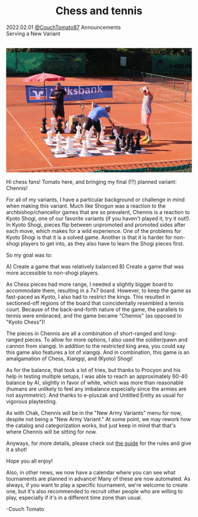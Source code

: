 <h1 align="center">Chess and tennis</h1>

<div class="meta-headline">
    <div class= "meta">
        <span class="text">2022.02.01</span>
        <span class="text"><a href="/@/CouchTomato87">@CouchTomato87</a></span>
        <span class="text">Announcements</span>
    </div>
    <div class= "headline">Serving a New Variant</div>
</div>
</br>

![Chess and Tennis?](https://github.com/gbtami/pychess-variants/blob/master/static/images/ChessTennis.jpg)

Hi chess fans! Tomato here, and bringing my final (!?) planned variant: Chennis!

For all of my variants, I have a particular background or challenge in mind when making this variant. Much like Shogun was a reaction to the archbishop/chancellor games that are so prevalent, Chennis is a reaction to Kyoto Shogi, one of our favorite variants (if you haven't played it, try it out!). In Kyoto Shogi, pieces flip between unpromoted and promoted sides after each move, which makes for a wild experience. One of the problems for Kyoto Shogi is that it is a solved game. Another is that it is harder for non-shogi players to get into, as they also have to learn the Shogi pieces first.

So my goal was to:

A) Create a game that was relatively balanced
B) Create a game that was more accessible to non-shogi players.

As Chess pieces had more range, I needed a slightly bigger board to accommodate them, resulting in a 7x7 board. However, to keep the game as fast-paced as Kyoto, I also had to restrict the kings. This resulted in sectioned-off regions of the board that coincidentally resembled a tennis court. Because of the back-and-forth nature of the game, the parallels to tennis were embraced, and the game became "Chennis" (as opposed to "Kyoto Chess")!

The pieces in Chennis are all a combination of short-ranged and long-ranged pieces. To allow for more options, I also used the soldier/pawn and cannon from xiangqi. In addition to the restricted king area, you could say this game also features a lot of xiangqi. And in combination, this game is an amalgamation of Chess, Xiangqi, and (Kyoto) Shogi!

As for the balance, that took a lot of tries, but thanks to Procyon and his help in testing multiple setups, I was able to reach an approximately 60-40 balance by AI, slightly in favor of white, which was more than reasonable (humans are unlikely to feel any imbalance especially since the armies are not asymmetric). And thanks to e-pluszak and Untitled Entity as usual for vigorous playtesting. 

As with Chak, Chennis will be in the "New Army Variants" menu for now, despite not being a "New Army Variant." At some point, we may rework how the catalog and categorization works, but just keep in mind that that's where Chennis will be sitting for now.

Anyways, for more details, please check out [the guide](https://www.pychess.org/variants/chennis) for the rules and give it a shot!

Hope you all enjoy!

Also, in other news, we now have a calendar where you can see what tournaments are planned in advance! Many of these are now automated. As always, if you want to play a specific tournament, we're welcome to create one, but it's also recommended to recruit other people who are willing to play, especially if it's in a different time zone than usual.

-Couch Tomato
